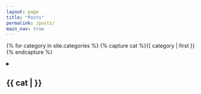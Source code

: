 ```yaml
---
layout: page
title: "Posts"
permalink: /posts/
main_nav: true
---
```


{% for category in site.categories %}
  {% capture cat %}{{ category | first }}{% endcapture %}

<details>
    <summary> <h2 id="{{cat}}">{{ cat |  }}</h2></summary>
        {% for desc in site.descriptions %}
    		{% if desc.cat == cat %}
        <p class="desc"><em>{{ desc.desc }}</em></p>
            {% endif %}
  		{% endfor %}
          <ul class="posts-list">
  {% for post in site.categories[cat] %}
    <li>
      <strong>
          <div markdown="1">
        <a href="{{ post.url | prepend: site.baseurl }}">{{ post.title }}</a>
      </strong>
      <span class="post-date">- {{ post.date | date_to_long_string }}</span>
          </div>
    </li>
  {% endfor %}
  </ul>

  {% if forloop.last == false %}<hr>{% endif %}
{% endfor %}
<br>
   
</details>



